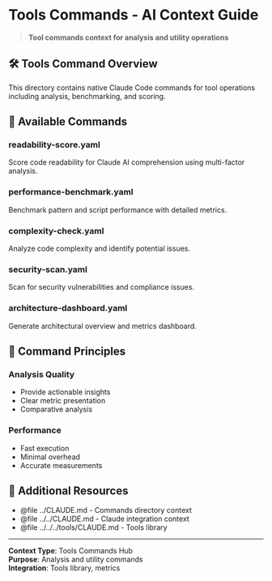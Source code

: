 # Tools Commands - AI Context Guide

> **Tool commands context for analysis and utility operations**

## 🛠️ Tools Command Overview

This directory contains native Claude Code commands for tool operations including analysis, benchmarking, and scoring.

## 🔗 Available Commands

### readability-score.yaml
Score code readability for Claude AI comprehension using multi-factor analysis.

### performance-benchmark.yaml
Benchmark pattern and script performance with detailed metrics.

### complexity-check.yaml
Analyze code complexity and identify potential issues.

### security-scan.yaml
Scan for security vulnerabilities and compliance issues.

### architecture-dashboard.yaml
Generate architectural overview and metrics dashboard.

## 🎯 Command Principles

### Analysis Quality
- Provide actionable insights
- Clear metric presentation
- Comparative analysis

### Performance
- Fast execution
- Minimal overhead
- Accurate measurements

## 📖 Additional Resources

- @file ../CLAUDE.md - Commands directory context
- @file ../../CLAUDE.md - Claude integration context
- @file ../../../tools/CLAUDE.md - Tools library

---

**Context Type**: Tools Commands Hub  
**Purpose**: Analysis and utility commands  
**Integration**: Tools library, metrics